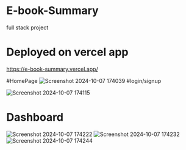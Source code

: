# E-book-Summary
full stack project 
# Deployed on vercel app
https://e-book-summary.vercel.app/

#HomePage
![Screenshot 2024-10-07 174039](https://github.com/user-attachments/assets/4ba2f2c1-4dc2-4b5e-9b2a-b5a468d09fb9)
#login/signup

![Screenshot 2024-10-07 174115](https://github.com/user-attachments/assets/7f080cd5-8050-48b8-adf3-7d3aacb8cafc)
# Dashboard
![Screenshot 2024-10-07 174222](https://github.com/user-attachments/assets/26f6fcc5-0650-4a40-b011-c139741735ac)
![Screenshot 2024-10-07 174232](https://github.com/user-attachments/assets/77bd58ff-f46c-4d9e-9ae7-c442599d115a)
![Screenshot 2024-10-07 174244](https://github.com/user-attachments/assets/29a1a467-9d49-4ee4-a8ba-c5256e787705)

